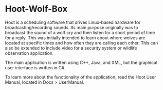 Hoot-Wolf-Box
=============

Hoot is a scheduling software that drives Linux-based hardware for broadcasting/recording sounds. Its main purpose originally was to broadcast the sound of a wolf cry and then listen for a short period of time for a reply. This was initially intended to learn about where wolves are located at specific times and how often they are calling each other. This can also be extended to include video for a security system or wildlife observation application. 

The main application is written using C++, Java, and XML, but the graphical user interface is written in C#.

To learn more about the functionality of the application, read the Hoot User Manual, located in Docs > UserManual. 
